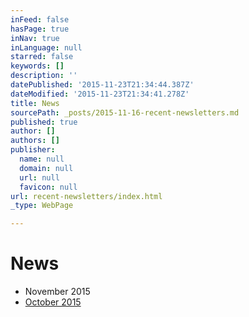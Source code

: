 ```yaml
---
inFeed: false
hasPage: true
inNav: true
inLanguage: null
starred: false
keywords: []
description: ''
datePublished: '2015-11-23T21:34:44.387Z'
dateModified: '2015-11-23T21:34:41.278Z'
title: News
sourcePath: _posts/2015-11-16-recent-newsletters.md
published: true
author: []
authors: []
publisher:
  name: null
  domain: null
  url: null
  favicon: null
url: recent-newsletters/index.html
_type: WebPage

---
```

# News

* November 2015
* [October 2015][0]

[0]: https://thegrid.ai/graceworship/blog/